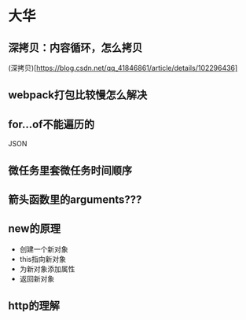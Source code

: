 # 大华   
## 深拷贝：内容循环，怎么拷贝   
(深拷贝)[https://blog.csdn.net/qq_41846861/article/details/102296436]
## webpack打包比较慢怎么解决   
## for...of不能遍历的   
JSON   
## 微任务里套微任务时间顺序   
## 箭头函数里的arguments???   
## new的原理   
- 创建一个新对象  
- this指向新对象  
- 为新对象添加属性  
- 返回新对象   
## http的理解  